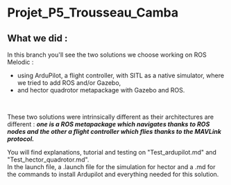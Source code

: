# Projet_P5_Trousseau_Camba

## What we did :
In this branch you'll see the two solutions we choose working on ROS Melodic : 
- using ArduPilot, a flight controller, with SITL as a native simulator, where we tried to add ROS and/or Gazebo,
- and hector quadrotor metapackage with Gazebo and ROS.  
<br>

These two solutions were intrinsically different as their architectures are different : **_one is a ROS metapackage which navigates thanks to ROS nodes and the other a flight controller which flies thanks to the MAVLink protocol._**

You will find explanations, tutorial and testing on "Test_ardupilot.md" and "Test_hector_quadrotor.md".  
In the launch file, a .launch file for the simulation for hector and a .md for the commands to install Ardupilot and everything needed for this solution.


